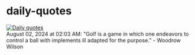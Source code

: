 # daily-quotes
[![Daily quotes](https://github.com/ceepu8/daily-quotes/actions/workflows/daily-quote.yml/badge.svg)](https://github.com/ceepu8/daily-quotes/actions/workflows/daily-quote.yml)<br/>
August 02, 2024 at 02:03 AM: "Golf is a game in which one endeavors to control a ball with implements ill adapted for the purpose." - Woodrow Wilson
